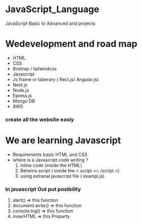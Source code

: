 # JavaScript_Language
JavaScript Basic to Advanced and projects

# Wedevelopment and road map 
- HTML 
- CSS 
- Bostrap / tailwindcss
- Javascript
- Js frame or laberary ( Rect.js/ Angular.js)
- Next.js
- Node.js
- Epress.js
- Mongo DB
- AWS
### create all the website easly 
# We are learning Javascript 
- Requirements basic HTML and CSS 
- where is a Javascript code writing ?  
    1) Inline code  (inside the HTML)
    2) Betwins script ( inside the < script >< /script >) 
    3) using extranal javascript file  ( exampl.js)
### In javascript Out put posibility 
1) alert() => this function
2) document.write() => this function
3) console.log() => this function
4) innerHTML  => this Proparty